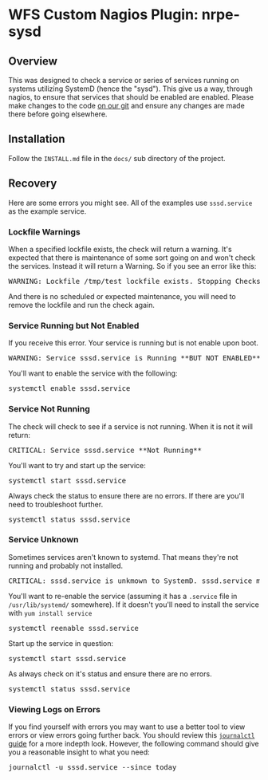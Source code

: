 # WFS Custom Nagios Plugin: nrpe-sysd
## Overview

This was designed to check a service or series of services running on systems utilizing SystemD (hence the "sysd"). This give us a way, through nagios, to ensure that services that should be enabled are enabled. Please make changes to the code [on our git](http://ssysrepo1/gitweb.cgi?p=nrpe-sysd.git;a=summary) and ensure any changes are made there before going elsewhere.

## Installation

Follow the `INSTALL.md` file in the `docs/` sub directory of the project.

## Recovery

Here are some errors you might see. All of the examples use `sssd.service` as the example service.

### Lockfile Warnings

When a specified lockfile exists, the check will return a warning. It's expected that there is maintenance of some sort going on and won't check the services. Instead it will return a Warning. So if you see an error like this:

<pre class="jive_text_macro jive_macro_code" jivemacro="code" ___default_attr="plain">
WARNING: Lockfile /tmp/test_lockfile exists. Stopping Checks Because of it. Will try again on next run.
</pre>

And there is no scheduled or expected maintenance, you will need to remove the lockfile and run the check again.

### Service Running but Not Enabled

If you receive this error. Your service is running but is not enable upon boot.

<pre class="jive_text_macro jive_macro_code" jivemacro="code" ___default_attr="plain">
WARNING: Service sssd.service is Running **BUT NOT ENABLED**.
</pre>

You'll want to enable the service with the following:

<pre class="jive_text_macro jive_macro_code" jivemacro="code" ___default_attr="plain">
systemctl enable sssd.service
</pre>

### Service Not Running

The check will check to see if a service is not running. When it is not it will return:

<pre class="jive_text_macro jive_macro_code" jivemacro="code" ___default_attr="plain">
CRITICAL: Service sssd.service **Not Running**
</pre>

You'll want to try and start up the service:

<pre class="jive_text_macro jive_macro_code" jivemacro="code" ___default_attr="plain">
systemctl start sssd.service
</pre>

Always check the status to ensure there are no errors. If there are you'll need to troubleshoot further.

<pre class="jive_text_macro jive_macro_code" jivemacro="code" ___default_attr="plain">
systemctl status sssd.service
</pre>

### Service Unknown

Sometimes services aren't known to systemd. That means they're not running and probably not installed.

<pre class="jive_text_macro jive_macro_code" jivemacro="code" ___default_attr="plain">
CRITICAL: sssd.service is unkmown to SystemD. sssd.service may not be installed properly.
</pre>

You'll want to re-enable the service (assuming it has a `.service` file in `/usr/lib/systemd/` somewhere). If it doesn't you'll need to install the service with `yum install service`

<pre class="jive_text_macro jive_macro_code" jivemacro="code" ___default_attr="plain">
systemctl reenable sssd.service
</pre>

Start up the service in question:

<pre class="jive_text_macro jive_macro_code" jivemacro="code" ___default_attr="plain">
systemctl start sssd.service
</pre>

As always check on it's status and ensure there are no errors.

<pre class="jive_text_macro jive_macro_code" jivemacro="code" ___default_attr="plain">
systemctl status sssd.service
</pre>

### Viewing Logs on Errors

If you find yourself with errors you may want to use a better tool to view errors or view errors going further back. You should review  this [`journalctl` guide](https://www.digitalocean.com/community/tutorials/how-to-use-journalctl-to-view-and-manipulate-systemd-logs) for a more indepth look. However, the following command should give you a reasonable insight to what you need:

<pre class="jive_text_macro jive_macro_code" jivemacro="code" ___default_attr="plain">
journalctl -u sssd.service --since today
</pre>